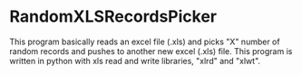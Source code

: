 # RandomXLSRecordsPicker

This program basically reads an excel file (.xls) and picks "X" number of random records and pushes to another new excel (.xls) file.
This program is written in python with xls read and write libraries, "xlrd" and "xlwt".
